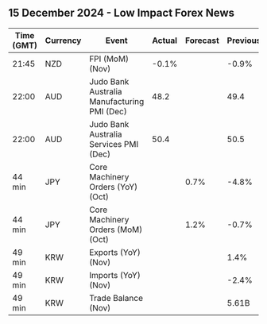 ## 15 December 2024 - Low Impact Forex News

| Time (GMT) | Currency | Event | Actual | Forecast | Previous |
|------|----------|-------|--------|----------|----------|
| 21:45 | NZD | FPI (MoM) (Nov) | -0.1% |  | -0.9% |
| 22:00 | AUD | Judo Bank Australia Manufacturing PMI (Dec) | 48.2 |  | 49.4 |
| 22:00 | AUD | Judo Bank Australia Services PMI (Dec) | 50.4 |  | 50.5 |
| 44 min | JPY | Core Machinery Orders (YoY) (Oct) |  | 0.7% | -4.8% |
| 44 min | JPY | Core Machinery Orders (MoM) (Oct) |  | 1.2% | -0.7% |
| 49 min | KRW | Exports (YoY) (Nov) |  |  | 1.4% |
| 49 min | KRW | Imports (YoY) (Nov) |  |  | -2.4% |
| 49 min | KRW | Trade Balance (Nov) |  |  | 5.61B |
